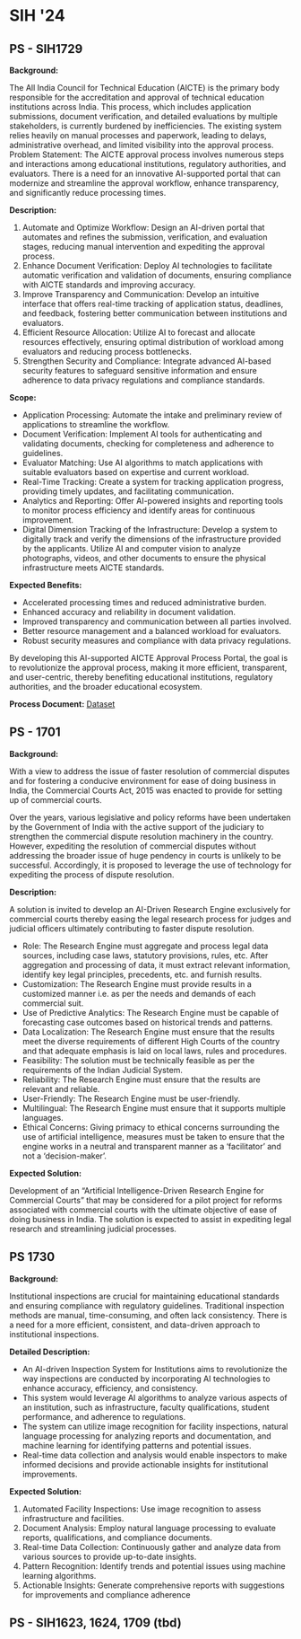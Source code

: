 # SIH '24

## PS - SIH1729

**Background:**

The All India Council for Technical Education (AICTE) is the primary body responsible for the accreditation and approval of technical education institutions across India. This process, which includes application submissions, document verification, and detailed evaluations by multiple stakeholders, is currently burdened by inefficiencies. The existing system relies heavily on manual processes and paperwork, leading to delays, administrative overhead, and limited visibility into the approval process. Problem Statement: The AICTE approval process involves numerous steps and interactions among educational institutions, regulatory authorities, and evaluators. There is a need for an innovative AI-supported portal that can modernize and streamline the approval workflow, enhance transparency, and significantly reduce processing times.

**Description:**

1. Automate and Optimize Workflow: Design an AI-driven portal that automates and refines the submission, verification, and evaluation stages, reducing manual intervention and expediting the approval process.
2. Enhance Document Verification: Deploy AI technologies to facilitate automatic verification and validation of documents, ensuring compliance with AICTE standards and improving accuracy.
3. Improve Transparency and Communication: Develop an intuitive interface that offers real-time tracking of application status, deadlines, and feedback, fostering better communication between institutions and evaluators.
4. Efficient Resource Allocation: Utilize AI to forecast and allocate resources effectively, ensuring optimal distribution of workload among evaluators and reducing process bottlenecks.
5. Strengthen Security and Compliance: Integrate advanced AI-based security features to safeguard sensitive information and ensure adherence to data privacy regulations and compliance standards.

**Scope:**

- Application Processing: Automate the intake and preliminary review of applications to streamline the workflow.
- Document Verification: Implement AI tools for authenticating and validating documents, checking for completeness and adherence to guidelines.
- Evaluator Matching: Use AI algorithms to match applications with suitable evaluators based on expertise and current workload.
- Real-Time Tracking: Create a system for tracking application progress, providing timely updates, and facilitating communication.
- Analytics and Reporting: Offer AI-powered insights and reporting tools to monitor process efficiency and identify areas for continuous improvement.
- Digital Dimension Tracking of the Infrastructure: Develop a system to digitally track and verify the dimensions of the infrastructure provided by the applicants. Utilize AI and computer vision to analyze photographs, videos, and other documents to ensure the physical infrastructure meets AICTE standards.

**Expected Benefits:**

- Accelerated processing times and reduced administrative burden.
- Enhanced accuracy and reliability in document validation.
- Improved transparency and communication between all parties involved.
- Better resource management and a balanced workload for evaluators.
- Robust security measures and compliance with data privacy regulations.

By developing this AI-supported AICTE Approval Process Portal, the goal is to revolutionize the approval process, making it more efficient, transparent, and user-centric, thereby benefiting educational institutions, regulatory authorities, and the broader educational ecosystem.

**Process Document:** [Dataset](https://aicte-india.org/sites/default/files/approval/APH%20Final.pdf)

## PS - 1701

**Background:**

With a view to address the issue of faster resolution of commercial disputes and for fostering a conducive environment for ease of doing business in India, the Commercial Courts Act, 2015 was enacted to provide for setting up of commercial courts.

Over the years, various legislative and policy reforms have been undertaken by the Government of India with the active support of the judiciary to strengthen the commercial dispute resolution machinery in the country. However, expediting the resolution of commercial disputes without addressing the broader issue of huge pendency in courts is unlikely to be successful. Accordingly, it is proposed to leverage the use of technology for expediting the process of dispute resolution.

**Description:**

A solution is invited to develop an AI-Driven Research Engine exclusively for commercial courts thereby easing the legal research process for judges and judicial officers ultimately contributing to faster dispute resolution.

- Role: The Research Engine must aggregate and process legal data sources, including case laws, statutory provisions, rules, etc. After aggregation and processing of data, it must extract relevant information, identify key legal principles, precedents, etc. and furnish results.
- Customization: The Research Engine must provide results in a customized manner i.e. as per the needs and demands of each commercial suit.
- Use of Predictive Analytics: The Research Engine must be capable of forecasting case outcomes based on historical trends and patterns.
- Data Localization: The Research Engine must ensure that the results meet the diverse requirements of different High Courts of the country and that adequate emphasis is laid on local laws, rules and procedures.
- Feasibility: The solution must be technically feasible as per the requirements of the Indian Judicial System.
- Reliability: The Research Engine must ensure that the results are relevant and reliable.
- User-Friendly: The Research Engine must be user-friendly.
- Multilingual: The Research Engine must ensure that it supports multiple languages.
- Ethical Concerns: Giving primacy to ethical concerns surrounding the use of artificial intelligence, measures must be taken to ensure that the engine works in a neutral and transparent manner as a ‘facilitator’ and not a ‘decision-maker’.

**Expected Solution:**

Development of an “Artificial Intelligence-Driven Research Engine for Commercial Courts” that may be considered for a pilot project for reforms associated with commercial courts with the ultimate objective of ease of doing business in India. The solution is expected to assist in expediting legal research and streamlining judicial processes.

## PS 1730

**Background:**

Institutional inspections are crucial for maintaining educational standards and ensuring compliance with regulatory guidelines. Traditional inspection methods are manual, time-consuming, and often lack consistency.
There is a need for a more efficient, consistent, and data-driven approach to institutional inspections.

**Detailed Description:**

- An AI-driven Inspection System for Institutions aims to revolutionize the way inspections are conducted by incorporating AI technologies to enhance accuracy, efficiency, and consistency.
- This system would leverage AI algorithms to analyze various aspects of an institution, such as infrastructure, faculty qualifications, student performance, and adherence to regulations.
- The system can utilize image recognition for facility inspections, natural language processing for analyzing reports and documentation, and machine learning for identifying patterns and potential issues.
- Real-time data collection and analysis would enable inspectors to make informed decisions and provide actionable insights for institutional improvements.

**Expected Solution:**

1. Automated Facility Inspections: Use image recognition to assess infrastructure and facilities.
2. Document Analysis: Employ natural language processing to evaluate reports, qualifications, and compliance documents.
3. Real-time Data Collection: Continuously gather and analyze data from various sources to provide up-to-date insights.
4. Pattern Recognition: Identify trends and potential issues using machine learning algorithms.
5. Actionable Insights: Generate comprehensive reports with suggestions for improvements and compliance adherence

## PS - SIH1623, 1624, 1709 (tbd)
